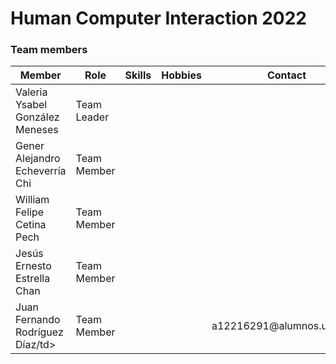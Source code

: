 <h1>Human Computer Interaction 2022</h1>
<h3>Team members</h3>
<table>
  <thead>
    <tr>
      <th>Member</th>
      <th>Role</th>
      <th>Skills</th>
      <th>Hobbies</th>
      <th>Contact</th>
    </tr>
  </thead>
  <tbody>
    <tr>
      <td>Valeria Ysabel González Meneses</td>
      <td>Team Leader</td>
      <td></td>
      <td></td>
      <td></td>
    </tr>
    <tr>
      <td>Gener Alejandro Echeverría Chi</td>
      <td>Team Member</td>
      <td></td>
      <td></td>
      <td></td>
    </tr>
    <tr>
      <td>William Felipe Cetina Pech</td>
      <td>Team Member</td>
      <td></td>
      <td></td>
      <td></td>
    </tr>
     <tr>
      <td>Jesús Ernesto Estrella Chan</td>
      <td>Team Member</td>
      <td></td>
      <td></td>
      <td></td>
    </tr>     
     <tr>
      <td>Juan Fernando Rodríguez Díaz/td>
      <td>Team Member</td>
      <td></td>
      <td></td>
      <td>a12216291@alumnos.uady.mx</td>
    </tr>
  </tbody>
  </table>
